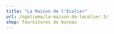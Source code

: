 ```yaml
---
title: "La Maison de l'Écolier"
url: /ngaliema/la-maison-de-lecolier-3/
shop: fournitures de bureau
---
```

